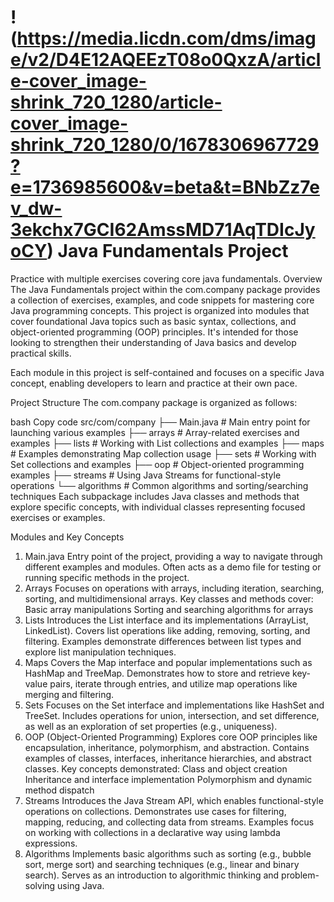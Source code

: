 # !(https://media.licdn.com/dms/image/v2/D4E12AQEEzT08o0QxzA/article-cover_image-shrink_720_1280/article-cover_image-shrink_720_1280/0/1678306967729?e=1736985600&v=beta&t=BNbZz7ev_dw-3ekchx7GCI62AmssMD71AqTDIcJyoCY) Java Fundamentals Project
Practice with multiple exercises covering core java fundamentals.
Overview
The Java Fundamentals project within the com.company package provides a collection of exercises, examples, and code snippets for mastering core Java programming concepts. This project is organized into modules that cover foundational Java topics such as basic syntax, collections, and object-oriented programming (OOP) principles. It's intended for those looking to strengthen their understanding of Java basics and develop practical skills.

Each module in this project is self-contained and focuses on a specific Java concept, enabling developers to learn and practice at their own pace.

Project Structure
The com.company package is organized as follows:

bash
Copy code
src/com/company
├── Main.java            # Main entry point for launching various examples
├── arrays               # Array-related exercises and examples
├── lists                # Working with List collections and examples
├── maps                 # Examples demonstrating Map collection usage
├── sets                 # Working with Set collections and examples
├── oop                  # Object-oriented programming examples
├── streams              # Using Java Streams for functional-style operations
└── algorithms           # Common algorithms and sorting/searching techniques
Each subpackage includes Java classes and methods that explore specific concepts, with individual classes representing focused exercises or examples.

Modules and Key Concepts
1. Main.java
Entry point of the project, providing a way to navigate through different examples and modules.
Often acts as a demo file for testing or running specific methods in the project.
2. Arrays
Focuses on operations with arrays, including iteration, searching, sorting, and multidimensional arrays.
Key classes and methods cover:
Basic array manipulations
Sorting and searching algorithms for arrays
3. Lists
Introduces the List interface and its implementations (ArrayList, LinkedList).
Covers list operations like adding, removing, sorting, and filtering.
Examples demonstrate differences between list types and explore list manipulation techniques.
4. Maps
Covers the Map interface and popular implementations such as HashMap and TreeMap.
Demonstrates how to store and retrieve key-value pairs, iterate through entries, and utilize map operations like merging and filtering.
5. Sets
Focuses on the Set interface and implementations like HashSet and TreeSet.
Includes operations for union, intersection, and set difference, as well as an exploration of set properties (e.g., uniqueness).
6. OOP (Object-Oriented Programming)
Explores core OOP principles like encapsulation, inheritance, polymorphism, and abstraction.
Contains examples of classes, interfaces, inheritance hierarchies, and abstract classes.
Key concepts demonstrated:
Class and object creation
Inheritance and interface implementation
Polymorphism and dynamic method dispatch
7. Streams
Introduces the Java Stream API, which enables functional-style operations on collections.
Demonstrates use cases for filtering, mapping, reducing, and collecting data from streams.
Examples focus on working with collections in a declarative way using lambda expressions.
8. Algorithms
Implements basic algorithms such as sorting (e.g., bubble sort, merge sort) and searching techniques (e.g., linear and binary search).
Serves as an introduction to algorithmic thinking and problem-solving using Java.
